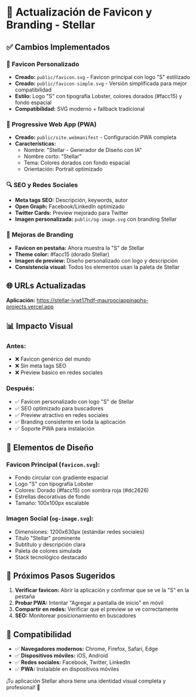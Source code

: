 # 🎨 Actualización de Favicon y Branding - Stellar

## ✅ Cambios Implementados

### 🌟 **Favicon Personalizado**

- **Creado:** `public/favicon.svg` - Favicon principal con logo "S" estilizado
- **Creado:** `public/favicon-simple.svg` - Versión simplificada para mejor compatibilidad
- **Estilo:** Logo "S" con tipografía Lobster, colores dorados (#facc15) y fondo espacial
- **Compatibilidad:** SVG moderno + fallback tradicional

### 📱 **Progressive Web App (PWA)**

- **Creado:** `public/site.webmanifest` - Configuración PWA completa
- **Características:**
  - Nombre: "Stellar - Generador de Diseño con IA"
  - Nombre corto: "Stellar"
  - Tema: Colores dorados con fondo espacial
  - Orientación: Portrait optimizado

### 🔍 **SEO y Redes Sociales**

- **Meta tags SEO:** Descripción, keywords, autor
- **Open Graph:** Facebook/LinkedIn optimizado
- **Twitter Cards:** Preview mejorado para Twitter
- **Imagen personalizada:** `public/og-image.svg` con branding Stellar

### 🎯 **Mejoras de Branding**

- **Favicon en pestaña:** Ahora muestra la "S" de Stellar
- **Theme color:** #facc15 (dorado Stellar)
- **Imagen de preview:** Diseño personalizado con logo y descripción
- **Consistencia visual:** Todos los elementos usan la paleta de Stellar

## 🌐 **URLs Actualizadas**

**Aplicación:** https://stellar-iywt17hdf-mauroociappinaphs-projects.vercel.app

## 📊 **Impacto Visual**

### Antes:

- ❌ Favicon genérico del mundo
- ❌ Sin meta tags SEO
- ❌ Preview básico en redes sociales

### Después:

- ✅ Favicon personalizado con logo "S" de Stellar
- ✅ SEO optimizado para buscadores
- ✅ Preview atractivo en redes sociales
- ✅ Branding consistente en toda la aplicación
- ✅ Soporte PWA para instalación

## 🎨 **Elementos de Diseño**

### Favicon Principal (`favicon.svg`):

- Fondo circular con gradiente espacial
- Logo "S" con tipografía Lobster
- Colores: Dorado (#facc15) con sombra roja (#dc2626)
- Estrellas decorativas de fondo
- Tamaño: 100x100px escalable

### Imagen Social (`og-image.svg`):

- Dimensiones: 1200x630px (estándar redes sociales)
- Título "Stellar" prominente
- Subtítulo y descripción clara
- Paleta de colores simulada
- Stack tecnológico destacado

## 🚀 **Próximos Pasos Sugeridos**

1. **Verificar favicon:** Abrir la aplicación y confirmar que se ve la "S" en la pestaña
2. **Probar PWA:** Intentar "Agregar a pantalla de inicio" en móvil
3. **Compartir en redes:** Verificar que el preview se ve correctamente
4. **SEO:** Monitorear posicionamiento en buscadores

## 📱 **Compatibilidad**

- ✅ **Navegadores modernos:** Chrome, Firefox, Safari, Edge
- ✅ **Dispositivos móviles:** iOS, Android
- ✅ **Redes sociales:** Facebook, Twitter, LinkedIn
- ✅ **PWA:** Instalable en dispositivos móviles

¡Tu aplicación Stellar ahora tiene una identidad visual completa y profesional! 🌟
